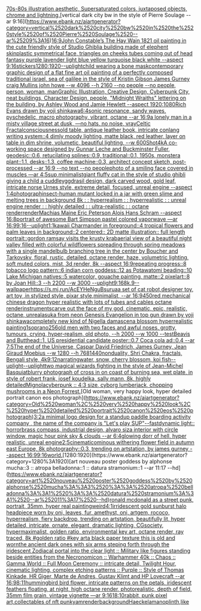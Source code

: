 [70s-80s illustration aesthetic, Supersaturated colors, juxtaposed objects, chrome and lightning.](https://www.ebank.nz/aiartgenerator?category=70s-80s%2520illustration%2520aesthetic%2C%2520Supersaturated%2520colors%2C%2520juxtaposed%2520objects%2C%2520chrome%2520and%2520lightning.)[vertical dark city bw in the style of Pierre Soulage --ar 9:16](https://www.ebank.nz/aiartgenerator?category=vertical%2520dark%2520city%2520bw%2520in%2520the%2520style%2520of%2520Pierre%2520Soulage%2520--ar%25209%3A16)[16:9](https://www.ebank.nz/aiartgenerator?category=16%3A9)[John Constable’s The Hay Wain 1821 oil painting in the cute friendly style of Studio Ghibli](https://www.ebank.nz/aiartgenerator?category=John%2520Constable%E2%80%99s%2520The%2520Hay%2520Wain%25201821%2520oil%2520painting%2520in%2520the%2520cute%2520friendly%2520style%2520of%2520Studio%2520Ghibli)[a building,made of elephent skin](https://www.ebank.nz/aiartgenerator?category=a%2520building%2Cmade%2520of%2520elephent%2520skin)[plastic symmetrical face, triangles on cheeks tubes coming out of head fantasy purple lavender light blue yellow turquoise black white --aspect 9:16](https://www.ebank.nz/aiartgenerator?category=plastic%2520symmetrical%2520face%2C%2520triangles%2520on%2520cheeks%2520tubes%2520coming%2520out%2520of%2520head%2520fantasy%2520purple%2520lavender%2520light%2520blue%2520yellow%2520turquoise%2520black%2520white%2520--aspect%25209%3A16)[stickers](https://www.ebank.nz/aiartgenerator?category=stickers)[1280:1920](https://www.ebank.nz/aiartgenerator?category=1280%3A1920)[--uplight](https://www.ebank.nz/aiartgenerator?category=--uplight)[child wearing a bone mask](https://www.ebank.nz/aiartgenerator?category=child%2520wearing%2520a%2520bone%2520mask)[contemporary graphic design of a flat fine art oil painting of a perfectly composed traditional israel, sea of galilee in the style of Kristin Gibson James Gurney craig Mullins john howe --w 4096 --h 2160 --no people --no people, person, woman, man](https://www.ebank.nz/aiartgenerator?category=contemporary%2520graphic%2520design%2520of%2520a%2520flat%2520fine%2520art%2520oil%2520painting%2520of%2520a%2520perfectly%2520composed%2520traditional%2520israel%2C%2520sea%2520of%2520galilee%2520in%2520the%2520style%2520of%2520Kristin%2520Gibson%2520James%2520Gurney%2520craig%2520Mullins%2520john%2520howe%2520--w%25204096%2520--h%25202160%2520--no%2520people%2520--no%2520people%2C%2520person%2C%2520woman%2C%2520man)[Graphic Illustration, Creative Design, Cyberpunk City, neat buildings, Character Design, people, "Midnight Wraiths" lettering on the building, by Ashley Wood and Jamie Hewlett --aspect 1920:1080](https://www.ebank.nz/aiartgenerator?category=Graphic%2520Illustration%2C%2520Creative%2520Design%2C%2520Cyberpunk%2520City%2C%2520neat%2520buildings%2C%2520Character%2520Design%2C%2520people%2C%2520%22Midnight%2520Wraiths%22%2520lettering%2520on%2520the%2520building%2C%2520by%2520Ashley%2520Wood%2520and%2520Jamie%2520Hewlett%2520--aspect%25201920%3A1080)[Rich Evans drawn by yoji shinkawa](https://www.ebank.nz/aiartgenerator?category=Rich%2520Evans%2520drawn%2520by%2520yoji%2520shinkawa)[6:4](https://www.ebank.nz/aiartgenerator?category=6%3A4)[sonic resonance, sandy waves, pyschedelic, macro photography, vibrant, octane --ar 16:9](https://www.ebank.nz/aiartgenerator?category=sonic%2520resonance%2C%2520sandy%2520waves%2C%2520pyschedelic%2C%2520macro%2520photography%2C%2520vibrant%2C%2520octane%2520--ar%252016%3A9)[a lonely man in a misty village street at dusk, —no hats, no noise, vray](https://www.ebank.nz/aiartgenerator?category=a%2520lonely%2520man%2520in%2520a%2520misty%2520village%2520street%2520at%2520dusk%2C%2520%E2%80%94no%2520hats%2C%2520no%2520noise%2C%2520vray)[Celtic Fractal](https://www.ebank.nz/aiartgenerator?category=Celtic%2520Fractal)[consciousness](https://www.ebank.nz/aiartgenerator?category=consciousness)[old table, antique leather book, intricate conlang writing system::4 dimly moody lighting, matte black, red leather, layer on table in dim shrine, volumetic, beautiful lighting, --w 600](https://www.ebank.nz/aiartgenerator?category=old%2520table%2C%2520antique%2520leather%2520book%2C%2520intricate%2520conlang%2520writing%2520system%3A%3A4%2520dimly%2520moody%2520lighting%2C%2520matte%2520black%2C%2520red%2520leather%2C%2520layer%2520on%2520table%2520in%2520dim%2520shrine%2C%2520volumetic%2C%2520beautiful%2520lighting%2C%2520--w%2520600)[Shot](https://www.ebank.nz/aiartgenerator?category=Shot)[4k](https://www.ebank.nz/aiartgenerator?category=4k)[A co-working space designed by Gunnar Leche and Buckminster Fuller, geodesic::0.6, retucilating splines::0.9, traditional::0.1, 1950s, monstera plant::1.1, desks::1.3, coffee machine::0.3, architect concept sketch, post-processed --ar 16:9 --no text --no people](https://www.ebank.nz/aiartgenerator?category=A%2520co-working%2520space%2520designed%2520by%2520Gunnar%2520Leche%2520and%2520Buckminster%2520Fuller%2C%2520geodesic%3A%3A0.6%2C%2520retucilating%2520splines%3A%3A0.9%2C%2520traditional%3A%3A0.1%2C%25201950s%2C%2520monstera%2520plant%3A%3A1.1%2C%2520desks%3A%3A1.3%2C%2520coffee%2520machine%3A%3A0.3%2C%2520architect%2520concept%2520sketch%2C%2520post-processed%2520--ar%252016%3A9%2520--no%2520text%2520--no%2520people)[photo of a smiling face covered in muscles —ar 4:5](https://www.ebank.nz/aiartgenerator?category=photo%2520of%2520a%2520smiling%2520face%2520covered%2520in%2520muscles%2520%E2%80%94ar%25204%3A5)[sup,minimalist](https://www.ebank.nz/aiartgenerator?category=sup%2Cminimalist)[giant fluffy cat in the style of studio ghibli giving a child a cuddle](https://www.ebank.nz/aiartgenerator?category=giant%2520fluffy%2520cat%2520in%2520the%2520style%2520of%2520studio%2520ghibli%2520giving%2520a%2520child%2520a%2520cuddle)[yggdrasil design, dark carved wood, gold leaf, intricate norse Urnes style, extreme detail, focused, unreal engine --aspect 1:4](https://www.ebank.nz/aiartgenerator?category=yggdrasil%2520design%2C%2520dark%2520carved%2520wood%2C%2520gold%2520leaf%2C%2520intricate%2520norse%2520Urnes%2520style%2C%2520extreme%2520detail%2C%2520focused%2C%2520unreal%2520engine%2520--aspect%25201%3A4)[photograph](https://www.ebank.nz/aiartgenerator?category=photograph)[insect-human mutant locked in a jar with green slime and melting trees in background 8k : : hyperrealism : : hyperrealistic : : unreal engine render : : highly detailed : : ultra-realistic : : octane render](https://www.ebank.nz/aiartgenerator?category=insect-human%2520mutant%2520locked%2520in%2520a%2520jar%2520with%2520green%2520slime%2520and%2520melting%2520trees%2520in%2520background%25208k%2520%3A%2520%3A%2520hyperrealism%2520%3A%2520%3A%2520hyperrealistic%2520%3A%2520%3A%2520unreal%2520engine%2520render%2520%3A%2520%3A%2520highly%2520detailed%2520%3A%2520%3A%2520ultra-realistic%2520%3A%2520%3A%2520octane%2520render)[render](https://www.ebank.nz/aiartgenerator?category=render)[Machias Maine Eric Peterson Alois Hans Schram --aspect 16:8](https://www.ebank.nz/aiartgenerator?category=Machias%2520Maine%2520Eric%2520Peterson%2520Alois%2520Hans%2520Schram%2520--aspect%252016%3A8)[portrait of awesome Bart Simpson pastel colored vaporwave —ar 16:9](https://www.ebank.nz/aiartgenerator?category=portrait%2520of%2520awesome%2520Bart%2520Simpson%2520pastel%2520colored%2520vaporwave%2520%E2%80%94ar%252016%3A9)[9:16](https://www.ebank.nz/aiartgenerator?category=9%3A16)[--uplight](https://www.ebank.nz/aiartgenerator?category=--uplight)[1:1](https://www.ebank.nz/aiartgenerator?category=1%3A1)[kawaii Charmander in foreground::4 tropical flowers and palm leaves in background::2 centered:: 2D matte illustration:: full length portrait::](https://www.ebank.nz/aiartgenerator?category=kawaii%2520Charmander%2520in%2520foreground%3A%3A4%2520tropical%2520flowers%2520and%2520palm%2520leaves%2520in%2520background%3A%3A2%2520centered%3A%3A%25202D%2520matte%2520illustration%3A%3A%2520full%2520length%2520portrait%3A%3A)[gordon ramsay visits the krusty krab](https://www.ebank.nz/aiartgenerator?category=gordon%2520ramsay%2520visits%2520the%2520krusty%2520krab)[aerial view of a beautiful night valley filled with colorful wildflowers spreading through spring meadows with a single mandelbulb branching tree in the center by Boucher and Tarkovsky, floral, rustic, detailed, octane render, haze, volumetric lighting, soft muted colors, mist, 3d render, 8k --aspect 16:9](https://www.ebank.nz/aiartgenerator?category=aerial%2520view%2520of%2520a%2520beautiful%2520night%2520valley%2520filled%2520with%2520colorful%2520wildflowers%2520spreading%2520through%2520spring%2520meadows%2520with%2520a%2520single%2520mandelbulb%2520branching%2520tree%2520in%2520the%2520center%2520by%2520Boucher%2520and%2520Tarkovsky%2C%2520floral%2C%2520rustic%2C%2520detailed%2C%2520octane%2520render%2C%2520haze%2C%2520volumetric%2520lighting%2C%2520soft%2520muted%2520colors%2C%2520mist%2C%25203d%2520render%2C%25208k%2520--aspect%252016%3A9)[repeating progress::8 tobacco logo pattern::6 indian corn goddess::12 as Potawatomi beading::10 Lake Michigan natives::5 watercolor, gouache painting, matte::2 pixelart::8 by Joan Hill::3 --h 2200 --w 3000 --uplight](https://www.ebank.nz/aiartgenerator?category=repeating%2520progress%3A%3A8%2520tobacco%2520logo%2520pattern%3A%3A6%2520indian%2520corn%2520goddess%3A%3A12%2520as%2520Potawatomi%2520beading%3A%3A10%2520Lake%2520Michigan%2520natives%3A%3A5%2520watercolor%2C%2520gouache%2520painting%2C%2520matte%3A%3A2%2520pixelart%3A%3A8%2520by%2520Joan%2520Hill%3A%3A3%2520--h%25202200%2520--w%25203000%2520--uplight)[9:16](https://www.ebank.nz/aiartgenerator?category=9%3A16)[8k](https://www.ebank.nz/aiartgenerator?category=8k)[.9](https://www.ebank.nz/aiartgenerator?category=.9)[--wallpaper](https://www.ebank.nz/aiartgenerator?category=--wallpaper)[<https://s.mj.run/AcEYHeNguBs>](https://www.ebank.nz/aiartgenerator?category=%3Chttps%3A//s.mj.run/AcEYHeNguBs%3E)[urua](https://www.ebank.nz/aiartgenerator?category=urua)[a set of cat robot,designer toy, art toy ,in stylized style, pixar style,minimalist, --ar 16:9](https://www.ebank.nz/aiartgenerator?category=a%2520set%2520of%2520cat%2520robot%2Cdesigner%2520toy%2C%2520art%2520toy%2520%2Cin%2520stylized%2520style%2C%2520pixar%2520style%2Cminimalist%2C%2520--ar%252016%3A9)[450](https://www.ebank.nz/aiartgenerator?category=450)[red mechanical chinese dragon hyper realistic with lots of tubes and cables octane render](https://www.ebank.nz/aiartgenerator?category=red%2520mechanical%2520chinese%2520dragon%2520hyper%2520realistic%2520with%2520lots%2520of%2520tubes%2520and%2520cables%2520octane%2520render)[instruments](https://www.ebank.nz/aiartgenerator?category=instruments)[carve out the face of my god, cinematic, epic, realistic, octane, unreal](https://www.ebank.nz/aiartgenerator?category=carve%2520out%2520the%2520face%2520of%2520my%2520god%2C%2520cinematic%2C%2520epic%2C%2520realistic%2C%2520octane%2C%2520unreal)[asuka from neon Genesis Evangelion in top gun drawn by yoji shinkawa](https://www.ebank.nz/aiartgenerator?category=asuka%2520from%2520neon%2520Genesis%2520Evangelion%2520in%2520top%2520gun%2520drawn%2520by%2520yoji%2520shinkawa)[completely new kind of Nigella damascena blossom hyperrealistic painting](https://www.ebank.nz/aiartgenerator?category=completely%2520new%2520kind%2520of%2520Nigella%2520damascena%2520blossom%2520hyperrealistic%2520painting)[1](https://www.ebank.nz/aiartgenerator?category=1)[soprano](https://www.ebank.nz/aiartgenerator?category=soprano)[256](https://www.ebank.nz/aiartgenerator?category=256)[old men with two faces and awful noses, grotty, tumours, crying, hyper-realism, old photo, --h 2000 --w 1000 --test](https://www.ebank.nz/aiartgenerator?category=old%2520men%2520with%2520two%2520faces%2520and%2520awful%2520noses%2C%2520grotty%2C%2520tumours%2C%2520crying%2C%2520hyper-realism%2C%2520old%2520photo%2C%2520--h%25202000%2520--w%25201000%2520--test)[Beavis and Butthead::1, US presidential candidate poster::0.7 Coca cola ad::0.4 --ar 7:5](https://www.ebank.nz/aiartgenerator?category=Beavis%2520and%2520Butthead%3A%3A1%2C%2520US%2520presidential%2520candidate%2520poster%3A%3A0.7%2520Coca%2520cola%2520ad%3A%3A0.4%2520--ar%25207%3A5)[The end of the Universe, Caspar David Friedrich, James Gurney, Jean Giraud Moebius --w 1280 --h 768](https://www.ebank.nz/aiartgenerator?category=The%2520end%2520of%2520the%2520Universe%2C%2520Caspar%2520David%2520Friedrich%2C%2520James%2520Gurney%2C%2520Jean%2520Giraud%2520Moebius%2520--w%25201280%2520--h%2520768)[1440](https://www.ebank.nz/aiartgenerator?category=1440)[nonduality, Shri Chakra, fractals, Bengali style, 4k](https://www.ebank.nz/aiartgenerator?category=nonduality%2C%2520Shri%2520Chakra%2C%2520fractals%2C%2520Bengali%2520style%2C%25204k)[9:12](https://www.ebank.nz/aiartgenerator?category=9%3A12)[narrating](https://www.ebank.nz/aiartgenerator?category=narrating)[water, snow, cherry blossom, koi fish](https://www.ebank.nz/aiartgenerator?category=water%2C%2520snow%2C%2520cherry%2520blossom%2C%2520koi%2520fish)[--uplight](https://www.ebank.nz/aiartgenerator?category=--uplight)[--uplight](https://www.ebank.nz/aiartgenerator?category=--uplight)[two magical wizards fighting in the style of Jean-Michel Basquiat](https://www.ebank.nz/aiartgenerator?category=two%2520magical%2520wizards%2520fighting%2520in%2520the%2520style%2520of%2520Jean-Michel%2520Basquiat)[blurry photograph of cross in on coast of burning sea, wet plate, in style of robert frank, josef koudelka, sally mann, 8k, highly detailed](https://www.ebank.nz/aiartgenerator?category=blurry%2520photograph%2520of%2520cross%2520in%2520on%2520coast%2520of%2520burning%2520sea%2C%2520wet%2520plate%2C%2520in%2520style%2520of%2520robert%2520frank%2C%2520josef%2520koudelka%2C%2520sally%2520mann%2C%25208k%2C%2520highly%2520detailed)[Mignola](https://www.ebank.nz/aiartgenerator?category=Mignola)[cyberpunk :: 4:3 size, cyborg lumberjack, chopping mushrooms in a Neon Forrest.](https://www.ebank.nz/aiartgenerator?category=cyberpunk%2520%3A%3A%25204%3A3%2520size%2C%2520cyborg%2520lumberjack%2C%2520chopping%2520mushrooms%2520in%2520a%2520Neon%2520Forrest.)[Old woman, very happy look, hyper detailed portrait canon eos photograph](https://www.ebank.nz/aiartgenerator?category=Old%2520woman%2C%2520very%2520happy%2520look%2C%2520hyper%2520detailed%2520portrait%2520canon%2520eos%2520photograph)[3:2](https://www.ebank.nz/aiartgenerator?category=3%3A2)[a minimal logo design for a standup paddle boarding activity company , the name of the company is "Let's play SUP"](https://www.ebank.nz/aiartgenerator?category=a%2520minimal%2520logo%2520design%2520for%2520a%2520standup%2520paddle%2520boarding%2520activity%2520company%2520%2C%2520the%2520name%2520of%2520the%2520company%2520is%2520%22Let%27s%2520play%2520SUP%22)[--fast](https://www.ebank.nz/aiartgenerator?category=--fast)[dynamic light:: ](https://www.ebank.nz/aiartgenerator?category=dynamic%2520light%3A%3A%2520)[horror](https://www.ebank.nz/aiartgenerator?category=horror)[brass compass, industrial design, alvaro siza interior with circle window, magic hour pink sky & clouds --ar 6:4](https://www.ebank.nz/aiartgenerator?category=brass%2520compass%2C%2520industrial%2520design%2C%2520alvaro%2520siza%2520interior%2520with%2520circle%2520window%2C%2520magic%2520hour%2520pink%2520sky%2520%26%2520clouds%2520--ar%25206%3A4)[glowing dorr of hell, hyper realistic, unreal engine](https://www.ebank.nz/aiartgenerator?category=glowing%2520dorr%2520of%2520hell%2C%2520hyper%2520realistic%2C%2520unreal%2520engine)[2:5](https://www.ebank.nz/aiartgenerator?category=2%3A5)[cinematic](https://www.ebank.nz/aiartgenerator?category=cinematic)[ominous withering flower field in autumn east Europe, 8k photography::0.3, trending on artstation, by james gurney --aspect 16:9](https://www.ebank.nz/aiartgenerator?category=ominous%2520withering%2520flower%2520field%2520in%2520autumn%2520east%2520Europe%2C%25208k%2520photography%3A%3A0.3%2C%2520trending%2520on%2520artstation%2C%2520by%2520james%2520gurney%2520--aspect%252016%3A9)[9:16](https://www.ebank.nz/aiartgenerator?category=9%3A16)[world.](https://www.ebank.nz/aiartgenerator?category=world.)[1280:1920](https://www.ebank.nz/aiartgenerator?category=1280%3A1920)[art nouveau poster goddess by alphonse mucha::3 :: atropa belladonna::1 :: datura stramonium::1 --ar 11:17 --hd](https://www.ebank.nz/aiartgenerator?category=art%2520nouveau%2520poster%2520goddess%2520by%2520alphonse%2520mucha%3A%3A3%2520%3A%3A%2520atropa%2520belladonna%3A%3A1%2520%3A%3A%2520datura%2520stramonium%3A%3A1%2520--ar%252011%3A17%2520--hd)[ronald mcdonald as a street punk, portrait, 35mm, hyper real painting](https://www.ebank.nz/aiartgenerator?category=ronald%2520mcdonald%2520as%2520a%2520street%2520punk%2C%2520portrait%2C%252035mm%2C%2520hyper%2520real%2520painting)[weird](https://www.ebank.nz/aiartgenerator?category=weird)[4:1](https://www.ebank.nz/aiartgenerator?category=4%3A1)[irridescent gold sunburst halo headpiece worn by oni, leaves, fur, amethyst, oni, artgem, rococo, hyperrealism, fiery backdrop, trending on artstation, beautifully lit, hyper detailed, intricate, ornate, elegant, dramatic lighting, CGsociety, hypermaximalist, golden ratio, environmental key art, octane render, ray traced, 8k   #golden ratio   #key art](https://www.ebank.nz/aiartgenerator?category=irridescent%2520gold%2520sunburst%2520halo%2520headpiece%2520worn%2520by%2520oni%2C%2520leaves%2C%2520fur%2C%2520amethyst%2C%2520oni%2C%2520artgem%2C%2520rococo%2C%2520hyperrealism%2C%2520fiery%2520backdrop%2C%2520trending%2520on%2520artstation%2C%2520beautifully%2520lit%2C%2520hyper%2520detailed%2C%2520intricate%2C%2520ornate%2C%2520elegant%2C%2520dramatic%2520lighting%2C%2520CGsociety%2C%2520hypermaximalist%2C%2520golden%2520ratio%2C%2520environmental%2520key%2520art%2C%2520octane%2520render%2C%2520ray%2520traced%2C%25208k%2520%2520%2520%23golden%2520ratio%2520%2520%2520%23key%2520art)[a black paper texture this is old and worn](https://www.ebank.nz/aiartgenerator?category=a%2520black%2520paper%2520texture%2520this%2520is%2520old%2520and%2520worn)[the ancient dark ones with six arms steping forth through the iridescent Zodiacal portal into the clear light :: Military like figures standing beside entities from the Necronomicon :: Warhammer 40k :: Chaos :: Gamma World :: Full Moon Ceremony :: intricate detail, Twilight Hour, cinematic lighting, complex etching patterns :: Purple :: Style of Thomas Kinkade, HR Giger, Marte de Andres, Gustav Klimt and HP Lovecraft --ar 16:9](https://www.ebank.nz/aiartgenerator?category=the%2520ancient%2520dark%2520ones%2520with%2520six%2520arms%2520steping%2520forth%2520through%2520the%2520iridescent%2520Zodiacal%2520portal%2520into%2520the%2520clear%2520light%2520%3A%3A%2520Military%2520like%2520figures%2520standing%2520beside%2520entities%2520from%2520the%2520Necronomicon%2520%3A%3A%2520Warhammer%252040k%2520%3A%3A%2520Chaos%2520%3A%3A%2520Gamma%2520World%2520%3A%3A%2520Full%2520Moon%2520Ceremony%2520%3A%3A%2520intricate%2520detail%2C%2520Twilight%2520Hour%2C%2520cinematic%2520lighting%2C%2520complex%2520etching%2520patterns%2520%3A%3A%2520Purple%2520%3A%3A%2520Style%2520of%2520Thomas%2520Kinkade%2C%2520HR%2520Giger%2C%2520Marte%2520de%2520Andres%2C%2520Gustav%2520Klimt%2520and%2520HP%2520Lovecraft%2520--ar%252016%3A9)[8:11](https://www.ebank.nz/aiartgenerator?category=8%3A11)[hummingbird bird flower, intricate patterns on the petals, iridescent feathers floating, at night, high octane render, photorealistic, depth of field, 35mm film grain, vintage vignette   —ar 9:16](https://www.ebank.nz/aiartgenerator?category=hummingbird%2520bird%2520flower%2C%2520intricate%2520patterns%2520on%2520the%2520petals%2C%2520iridescent%2520feathers%2520floating%2C%2520at%2520night%2C%2520high%2520octane%2520render%2C%2520photorealistic%2C%2520depth%2520of%2520field%2C%252035mm%2520film%2520grain%2C%2520vintage%2520vignette%2520%2520%2520%E2%80%94ar%25209%3A16)[18:10](https://www.ebank.nz/aiartgenerator?category=18%3A10)[rabbit, punk,pixel art,collectables of nft punk](https://www.ebank.nz/aiartgenerator?category=rabbit%2C%2520punk%2Cpixel%2520art%2Ccollectables%2520of%2520nft%2520punk)[yam](https://www.ebank.nz/aiartgenerator?category=yam)[render](https://www.ebank.nz/aiartgenerator?category=render)[background](https://www.ebank.nz/aiartgenerator?category=background)[Haeckel](https://www.ebank.nz/aiartgenerator?category=Haeckel)[amano](https://www.ebank.nz/aiartgenerator?category=amano)[plinth,](https://www.ebank.nz/aiartgenerator?category=plinth%2C)[like](https://www.ebank.nz/aiartgenerator?category=like)